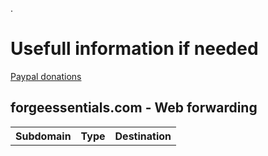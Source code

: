 .
# Usefull information if needed


[Paypal donations](https://docs.google.com/spreadsheet/ccc?key=0Apex8uHx5MpCdHR0VGtfVkQzMjNtbFdobEY0RjRGN0E#gid=0)

## forgeessentials.com - Web forwarding
<table>
<tr><th>Subdomain</th><th>Type</th><th>Destination</th></tr>

</table>